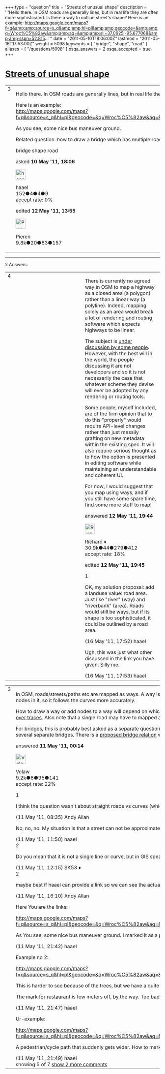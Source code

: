 +++
type = "question"
title = "Streets of unusual shape"
description = '''Hello there. In OSM roads are generally lines, but in real life they are often more sophisticated. Is there a way to outline street&#x27;s shape? Here is an example: http://maps.google.com/maps?f=q&amp;amp;source=s_q&amp;amp;hl=pl&amp;amp;geocode=&amp;amp;q=Wroc%C5%82aw&amp;amp;aq=&amp;amp;sll=37.0625,-95.677068&amp;amp;sspn=52.815...'''
date = "2011-05-10T18:06:00Z"
lastmod = "2011-05-16T17:53:00Z"
weight = 5098
keywords = [ "bridge", "shape", "road" ]
aliases = [ "/questions/5098" ]
osqa_answers = 2
osqa_accepted = true
+++

<div class="headNormal">

# [Streets of unusual shape](/questions/5098/streets-of-unusual-shape)

</div>

<div id="main-body">

<div id="askform">

<table id="question-table" style="width:100%;">
<colgroup>
<col style="width: 50%" />
<col style="width: 50%" />
</colgroup>
<tbody>
<tr>
<td style="width: 30px; vertical-align: top"><div class="vote-buttons">
<span id="post-5098-upvote" class="ajax-command post-vote up" rel="nofollow" title="I like this post (click again to cancel)"> </span>
<div id="post-5098-score" class="post-score" title="current number of votes">
3
</div>
<span id="post-5098-downvote" class="ajax-command post-vote down" rel="nofollow" title="I dont like this post (click again to cancel)"> </span> <span id="favorite-mark" class="ajax-command favorite-mark" rel="nofollow" title="mark/unmark this question as favorite (click again to cancel)"> </span>
<div id="favorite-count" class="favorite-count">
&#10;</div>
</div></td>
<td><div id="item-right">
<div class="question-body">
<p>Hello there. In OSM roads are generally lines, but in real life they are often more sophisticated. Is there a way to outline street's shape?</p>
<p>Here is an example:<br />
<a href="http://maps.google.com/maps?f=q&amp;source=s_q&amp;hl=pl&amp;geocode=&amp;q=Wroc%C5%82aw&amp;aq=&amp;sll=37.0625,-95.677068&amp;sspn=52.815565,64.951172&amp;ie=UTF8&amp;hq=&amp;hnear=Wroc%C5%82aw,+Dolno%C5%9Bl%C4%85skie,+Polska&amp;ll=51.129741,16.860441&amp;spn=0.002582,0.003964&amp;t=h&amp;z=18">http://maps.google.com/maps?f=q&amp;source=s_q&amp;hl=pl&amp;geocode=&amp;q=Wroc%C5%82aw&amp;aq=&amp;sll=37.0625,-95.677068&amp;sspn=52.815565,64.951172&amp;ie=UTF8&amp;hq=&amp;hnear=Wroc%C5%82aw,+Dolno%C5%9Bl%C4%85skie,+Polska&amp;ll=51.129741,16.860441&amp;spn=0.002582,0.003964&amp;t=h&amp;z=18</a></p>
<p>As you see, some nice bus maneuver ground.</p>
<p>Related question: how to draw a bridge which has multiple roads on itself? I have a bridge that carries a car road, tram rails, a pedestrian path and a cycle path. Should I mark them as 4 separate bridges?</p>
</div>
<div id="question-tags" class="tags-container tags">
<span class="post-tag tag-link-bridge" rel="tag" title="see questions tagged &#39;bridge&#39;">bridge</span> <span class="post-tag tag-link-shape" rel="tag" title="see questions tagged &#39;shape&#39;">shape</span> <span class="post-tag tag-link-road" rel="tag" title="see questions tagged &#39;road&#39;">road</span>
</div>
<div id="question-controls" class="post-controls">
&#10;</div>
<div class="post-update-info-container">
<div class="post-update-info post-update-info-user">
<p>asked <strong>10 May '11, 18:06</strong></p>
<img src="https://secure.gravatar.com/avatar/961457bc769068768b2e2a20a37c40d2?s=32&amp;d=identicon&amp;r=g" class="gravatar" width="32" height="32" alt="haael&#39;s gravatar image" />
<p><span>haael</span><br />
<span class="score" title="152 reputation points">152</span><span title="4 badges"><span class="badge1">●</span><span class="badgecount">4</span></span><span title="4 badges"><span class="silver">●</span><span class="badgecount">4</span></span><span title="9 badges"><span class="bronze">●</span><span class="badgecount">9</span></span><br />
<span class="accept_rate" title="Rate of the user&#39;s accepted answers">accept rate:</span> <span title="haael has no accepted answers">0%</span> </br></p>
</div>
<div class="post-update-info post-update-info-edited">
<p><span> edited <strong>12 May '11, 13:55</strong> </span></p>
<img src="https://secure.gravatar.com/avatar/0e92f2d89853fd4e04c4b40a921e519b?s=32&amp;d=identicon&amp;r=g" class="gravatar" width="32" height="32" alt="Pieren&#39;s gravatar image" />
<p><span>Pieren</span><br />
<span class="score" title="9847 reputation points"><span>9.8k</span></span><span title="20 badges"><span class="badge1">●</span><span class="badgecount">20</span></span><span title="83 badges"><span class="silver">●</span><span class="badgecount">83</span></span><span title="157 badges"><span class="bronze">●</span><span class="badgecount">157</span></span></p>
</div>
</div>
<div id="comments-container-5098" class="comments-container">
&#10;</div>
<div id="comment-tools-5098" class="comment-tools">
&#10;</div>
<div class="clear">
&#10;</div>
<div id="comment-5098-form-container" class="comment-form-container">
&#10;</div>
<div class="clear">
&#10;</div>
</div></td>
</tr>
</tbody>
</table>

------------------------------------------------------------------------

<div class="tabBar">

<span id="sort-top"></span>

<div class="headQuestions">

2 Answers:

</div>

</div>

<span id="5160"></span>

<div id="answer-container-5160" class="answer accepted-answer">

<table style="width:100%;">
<colgroup>
<col style="width: 50%" />
<col style="width: 50%" />
</colgroup>
<tbody>
<tr>
<td style="width: 30px; vertical-align: top"><div class="vote-buttons">
<span id="post-5160-upvote" class="ajax-command post-vote up" rel="nofollow" title="I like this post (click again to cancel)"> </span>
<div id="post-5160-score" class="post-score" title="current number of votes">
4
</div>
<span id="post-5160-downvote" class="ajax-command post-vote down" rel="nofollow" title="I dont like this post (click again to cancel)"> </span> <span class="accept-answer on" rel="nofollow" title="haael has selected this answer as the correct answer"> </span>
</div></td>
<td><div class="item-right">
<div class="answer-body">
<p>There is currently no agreed way in OSM to map a highway as a closed area (a polygon) rather than a linear way (a polyline). Indeed, mapping solely as an area would break a lot of rendering and routing software which expects highways to be linear.</p>
<p>The subject is <a href="http://gis.638310.n2.nabble.com/Feature-Proposal-RFC-area-highway-td6351114.html">under discussion by some people</a>. However, with the best will in the world, the people discussing it are not developers and so it is not necessarily the case that whatever scheme they devise will ever be adopted by any rendering or routing tools.</p>
<p>Some people, myself included, are of the firm opinion that to do this "properly" would require API-level changes rather than just messily grafting on new metadata within the existing spec. It will also require serious thought as to how the option is presented in editing software while maintaining an understandable and coherent UI.</p>
<p>For now, I would suggest that you map using ways, and if you still have some spare time, find some more stuff to map!</p>
</div>
<div class="answer-controls post-controls">
&#10;</div>
<div class="post-update-info-container">
<div class="post-update-info post-update-info-user">
<p>answered <strong>12 May '11, 19:44</strong></p>
<img src="https://secure.gravatar.com/avatar/08324717c25d6067fa4ff23ef37d455f?s=32&amp;d=identicon&amp;r=g" class="gravatar" width="32" height="32" alt="Richard&#39;s gravatar image" />
<p><span>Richard ♦</span><br />
<span class="score" title="30902 reputation points"><span>30.9k</span></span><span title="44 badges"><span class="badge1">●</span><span class="badgecount">44</span></span><span title="279 badges"><span class="silver">●</span><span class="badgecount">279</span></span><span title="412 badges"><span class="bronze">●</span><span class="badgecount">412</span></span><br />
<span class="accept_rate" title="Rate of the user&#39;s accepted answers">accept rate:</span> <span title="Richard has 98 accepted answers">18%</span></p>
</div>
<div class="post-update-info post-update-info-edited">
<p><span> edited <strong>12 May '11, 19:45</strong> </span></p>
</div>
</div>
<div id="comments-container-5160" class="comments-container">
<span id="5227"></span>
<div id="comment-5227" class="comment">
<div id="post-5227-score" class="comment-score">
1
</div>
<div class="comment-text">
<p>OK, my solution proposal: add a landuse value: road area. Just like "river" (way) and "riverbank" (area). Roads would still be ways, but if its shape is too sophisticated, it could be outlined by a road area.</p>
</div>
<div id="comment-5227-info" class="comment-info">
<span class="comment-age">(16 May '11, 17:52)</span> <span class="comment-user userinfo">haael</span>
</div>
</div>
<span id="5228"></span>
<div id="comment-5228" class="comment">
<div id="post-5228-score" class="comment-score">
&#10;</div>
<div class="comment-text">
<p>Ugh, this was just what other discussed in the link you have given. Silly me.</p>
</div>
<div id="comment-5228-info" class="comment-info">
<span class="comment-age">(16 May '11, 17:53)</span> <span class="comment-user userinfo">haael</span>
</div>
</div>
</div>
<div id="comment-tools-5160" class="comment-tools">
&#10;</div>
<div class="clear">
&#10;</div>
<div id="comment-5160-form-container" class="comment-form-container">
&#10;</div>
<div class="clear">
&#10;</div>
</div></td>
</tr>
</tbody>
</table>

</div>

<span id="5104"></span>

<div id="answer-container-5104" class="answer">

<table style="width:100%;">
<colgroup>
<col style="width: 50%" />
<col style="width: 50%" />
</colgroup>
<tbody>
<tr>
<td style="width: 30px; vertical-align: top"><div class="vote-buttons">
<span id="post-5104-upvote" class="ajax-command post-vote up" rel="nofollow" title="I like this post (click again to cancel)"> </span>
<div id="post-5104-score" class="post-score" title="current number of votes">
3
</div>
<span id="post-5104-downvote" class="ajax-command post-vote down" rel="nofollow" title="I dont like this post (click again to cancel)"> </span>
</div></td>
<td><div class="item-right">
<div class="answer-body">
<p>In OSM, roads/streets/paths etc are mapped as ways. A way is a sequence of nodes (points). A way can have a minimum of 2 nodes, in which case it will be a straight line between the points. If the road is not a straight line, then it is necessary to draw a way with more nodes in it, so it follows the curves more accurately.</p>
<p>How to draw a way or add nodes to a way will depend on which editor you are using. For instructions, you could start by looking at the <a href="http://wiki.openstreetmap.org/wiki/Beginners_Guide_1.3">Beginners' guide</a> or the <a href="http://wiki.openstreetmap.org/wiki/Potlatch_2/Primer">Potlatch 2 primer</a> or the <a href="http://wiki.openstreetmap.org/wiki/JOSM/Basic_editing">JOSM guide</a>. For how many nodes to use to map a curve, see the question <a href="http://help.openstreetmap.org/questions/2197/drawing-over-traces">drawing over traces</a>. Also note that a single road may have to mapped as several separate ways if different tags apply to different parts of it, eg if the name or maxspeed changes.</p>
<p>For bridges, this is probably best asked as a separate question but anyway: If the road, railway and paths are each mapped as separate ways, then each one of them should have a way tagged as <code>bridge=yes</code>. It is true that most renderers will show this on the map as several separate bridges. There is a <a href="http://wiki.openstreetmap.org/wiki/Relations/Proposed/Bridges_and_Tunnels">proposed bridge relation</a> which would group the ways together, and show they are all part of the same bridge, and let you draw the bridge outline. Though this is just a proposal, I don't think it is currently used by any renderers.</p>
</div>
<div class="answer-controls post-controls">
&#10;</div>
<div class="post-update-info-container">
<div class="post-update-info post-update-info-user">
<p>answered <strong>11 May '11, 00:14</strong></p>
<img src="https://secure.gravatar.com/avatar/aa505c046b1c010e997a7849c6f3dbbe?s=32&amp;d=identicon&amp;r=g" class="gravatar" width="32" height="32" alt="Vclaw&#39;s gravatar image" />
<p><span>Vclaw</span><br />
<span class="score" title="9217 reputation points"><span>9.2k</span></span><span title="8 badges"><span class="badge1">●</span><span class="badgecount">8</span></span><span title="95 badges"><span class="silver">●</span><span class="badgecount">95</span></span><span title="141 badges"><span class="bronze">●</span><span class="badgecount">141</span></span><br />
<span class="accept_rate" title="Rate of the user&#39;s accepted answers">accept rate:</span> <span title="Vclaw has 41 accepted answers">22%</span></p>
</div>
</div>
<div id="comments-container-5104" class="comments-container">
<span id="5108"></span>
<div id="comment-5108" class="comment">
<div id="post-5108-score" class="comment-score">
1
</div>
<div class="comment-text">
<p>I think the question wasn't about straight roads vs curves (which you explained) but on lines vs polygons for roads. You could replace the first couple of paragraphs of your answer with details about streets-as-areas.</p>
</div>
<div id="comment-5108-info" class="comment-info">
<span class="comment-age">(11 May '11, 08:35)</span> <span class="comment-user userinfo">Andy Allan</span>
</div>
</div>
<span id="5112"></span>
<div id="comment-5112" class="comment">
<div id="post-5112-score" class="comment-score">
&#10;</div>
<div class="comment-text">
<p>No, no, no. My situation is that a street can not be approximated by a line. It has sophisticated <em>contour</em>.</p>
</div>
<div id="comment-5112-info" class="comment-info">
<span class="comment-age">(11 May '11, 11:50)</span> <span class="comment-user userinfo">haael</span>
</div>
</div>
<span id="5115"></span>
<div id="comment-5115" class="comment">
<div id="post-5115-score" class="comment-score">
2
</div>
<div class="comment-text">
<p>Do you mean that it is not a single line or curve, but in GIS speak a polyline? If that is the case you create multiple ways sharing the same tags. There is no need for a 1:1 relationship between a road/street &amp; an OSM way.</p>
</div>
<div id="comment-5115-info" class="comment-info">
<span class="comment-age">(11 May '11, 12:15)</span> <span class="comment-user userinfo">SK53 ♦</span>
</div>
</div>
<span id="5123"></span>
<div id="comment-5123" class="comment">
<div id="post-5123-score" class="comment-score">
2
</div>
<div class="comment-text">
<p>maybe best if haael can provide a link so we can see the actual street that's causing issues.</p>
</div>
<div id="comment-5123-info" class="comment-info">
<span class="comment-age">(11 May '11, 16:10)</span> <span class="comment-user userinfo">Andy Allan</span>
</div>
</div>
<span id="5129"></span>
<div id="comment-5129" class="comment">
<div id="post-5129-score" class="comment-score">
&#10;</div>
<div class="comment-text">
<p>Here You are the links:</p>
<p><a href="http://maps.google.com/maps?f=q&amp;source=s_q&amp;hl=pl&amp;geocode=&amp;q=Wroc%C5%82aw&amp;aq=&amp;sll=37.0625,-95.677068&amp;sspn=52.815565,64.951172&amp;ie=UTF8&amp;hq=&amp;hnear=Wroc%C5%82aw,+Dolno%C5%9Bl%C4%85skie,+Polska&amp;ll=51.129741,16.860441&amp;spn=0.002582,0.003964&amp;t=h&amp;z=18">http://maps.google.com/maps?f=q&amp;source=s_q&amp;hl=pl&amp;geocode=&amp;q=Wroc%C5%82aw&amp;aq=&amp;sll=37.0625,-95.677068&amp;sspn=52.815565,64.951172&amp;ie=UTF8&amp;hq=&amp;hnear=Wroc%C5%82aw,+Dolno%C5%9Bl%C4%85skie,+Polska&amp;ll=51.129741,16.860441&amp;spn=0.002582,0.003964&amp;t=h&amp;z=18</a></p>
<p>As You see, some nice bus maneuver ground. I marked it as a parking for now.</p>
</div>
<div id="comment-5129-info" class="comment-info">
<span class="comment-age">(11 May '11, 21:42)</span> <span class="comment-user userinfo">haael</span>
</div>
</div>
<span id="5130"></span>
<div id="comment-5130" class="comment not_top_scorer">
<div id="post-5130-score" class="comment-score">
&#10;</div>
<div class="comment-text">
<p>Example no 2:</p>
<p><a href="http://maps.google.com/maps?f=q&amp;source=s_q&amp;hl=pl&amp;geocode=&amp;q=Wroc%C5%82aw&amp;aq=&amp;sll=37.0625,-95.677068&amp;sspn=52.815565,64.951172&amp;ie=UTF8&amp;hq=&amp;hnear=Wroc%C5%82aw,+Dolno%C5%9Bl%C4%85skie,+Polska&amp;ll=51.123117,16.920509&amp;spn=0.001291,0.001982&amp;t=h&amp;z=19">http://maps.google.com/maps?f=q&amp;source=s_q&amp;hl=pl&amp;geocode=&amp;q=Wroc%C5%82aw&amp;aq=&amp;sll=37.0625,-95.677068&amp;sspn=52.815565,64.951172&amp;ie=UTF8&amp;hq=&amp;hnear=Wroc%C5%82aw,+Dolno%C5%9Bl%C4%85skie,+Polska&amp;ll=51.123117,16.920509&amp;spn=0.001291,0.001982&amp;t=h&amp;z=19</a></p>
<p>This is harder to see because of the trees, but we have a quite narrow road here that gets wider and one of its tracks is used as a parking. Plus, some nice muddle of footpaths, bike paths and stairs.</p>
<p>The mark for restaurant is few meters off, by the way. Too bad for Google Maps.</p>
</div>
<div id="comment-5130-info" class="comment-info">
<span class="comment-age">(11 May '11, 21:47)</span> <span class="comment-user userinfo">haael</span>
</div>
</div>
<span id="5131"></span>
<div id="comment-5131" class="comment not_top_scorer">
<div id="post-5131-score" class="comment-score">
&#10;</div>
<div class="comment-text">
<p>Ur-example:</p>
<p><a href="http://maps.google.com/maps?f=q&amp;source=s_q&amp;hl=pl&amp;geocode=&amp;q=Wroc%C5%82aw&amp;aq=&amp;sll=37.0625,-95.677068&amp;sspn=52.815565,64.951172&amp;ie=UTF8&amp;hq=&amp;hnear=Wroc%C5%82aw,+Dolno%C5%9Bl%C4%85skie,+Polska&amp;ll=51.121489,16.937125&amp;spn=0.002583,0.003964&amp;t=h&amp;z=18">http://maps.google.com/maps?f=q&amp;source=s_q&amp;hl=pl&amp;geocode=&amp;q=Wroc%C5%82aw&amp;aq=&amp;sll=37.0625,-95.677068&amp;sspn=52.815565,64.951172&amp;ie=UTF8&amp;hq=&amp;hnear=Wroc%C5%82aw,+Dolno%C5%9Bl%C4%85skie,+Polska&amp;ll=51.121489,16.937125&amp;spn=0.002583,0.003964&amp;t=h&amp;z=18</a></p>
<p>A pedestrian/cycle path that suddenly gets wider. How to mark a such widening?</p>
</div>
<div id="comment-5131-info" class="comment-info">
<span class="comment-age">(11 May '11, 21:49)</span> <span class="comment-user userinfo">haael</span>
</div>
</div>
</div>
<div id="comment-tools-5104" class="comment-tools">
<span class="comments-showing"> showing 5 of 7 </span> <a href="#" class="show-all-comments-link">show 2 more comments</a>
</div>
<div class="clear">
&#10;</div>
<div id="comment-5104-form-container" class="comment-form-container">
&#10;</div>
<div class="clear">
&#10;</div>
</div></td>
</tr>
</tbody>
</table>

</div>

<div class="paginator-container-left">

</div>

</div>

</div>

